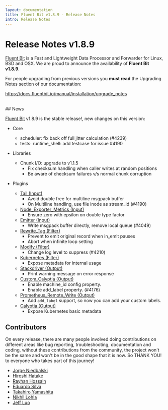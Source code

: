 ```yaml
---
layout: documentation
title: Fluent Bit v1.8.9 - Release Notes
intro: Release Notes
---
```


# Release Notes v1.8.9

[Fluent Bit](http://fluentbit.io) is a Fast and Lightweight Data Processor and Forwarder for Linux, BSD and OSX. We are proud to announce the availability of __Fluent Bit v1.8.9__.

For people upgrading from previous versions you __must read__ the Upgrading Notes section of our documentation:

https://docs.fluentbit.io/manual/installation/upgrade_notes

<br>
## News

[Fluent Bit](https://fluentbit.io) v1.8.9 is the stable release!, new changes on this version:

 - Core
   - scheduler: fix back off full jitter calculation (#4239)
   - tests: runtime_shell: add testcase for issue #4190

 - Libraries
   - Chunk I/O: upgrade to v1.1.5
     - Fix checksum handling when caller writes at random positions
     - Be aware of checksum failures v/s normal chunk corruption

- Plugins
   - [Tail (Input)](https://docs.fluentbit.io/manual/pipeline/inputs/tail/)
      - Avoid double free for multiline msgpack buffer
      - On Multiline handling, use file inode as stream_id (#4190)
   - [Node_Exporter_Metrics (Input)](https://docs.fluentbit.io/manual/pipeline/inputs/node_exporter_metrics/)
      - Ensure zero with epsilon on double type factor
   - [Emitter (Input)](https://docs.fluentbit.io/manual/pipeline/inputs/emitter/)
      - Write msgpack buffer directly, remove local queue (#4049)
   - [Rewrite_Tag (Filter)](https://docs.fluentbit.io/manual/pipeline/filters/rewrite_tag/)
      - Prevent to emit original record when in_emit pauses
      - Abort when infinite loop setting
   - [Modify (Filter)](https://docs.fluentbit.io/manual/pipeline/filters/modify/)
      - Change log level to suppress (#4210)
   - [Kubernetes (Filter)](https://docs.fluentbit.io/manual/pipeline/filters/kubernetes/)
      - Expose metadata for internal usage
   - [Stackdriver (Output)](https://docs.fluentbit.io/manual/pipeline/outputs/stackdriver/)
      - Print warning message on error response
   - [Custom_Calyptia (Output)](https://docs.fluentbit.io/manual/administration/monitoring#calyptia-cloud)
      - Enable machine_id config property.
      - Enable add_label property. (#4176)
   - [Prometheus_Remote_Write (Output)](https://docs.fluentbit.io/manual/pipeline/outputs/prometheus_remote_write/)
      - Add `add_label` support, so now you can add your custom labels.
   - [Calyptia (Output)](https://docs.fluentbit.io/manual/pipeline/outputs/custom_calyptia/)
      - Expose Kubernetes basic metadata

## Contributors

On every release, there are many people involved doing contributions on different areas like bug reporting, troubleshooting, documentation and coding, without these contributions from the community, the project won't be the same and won't be in the good shape that it is now. So THANK YOU! to everyone who takes part of this journey!


- [Jorge Niedbalski](https://github.com/niedbalski)
- [Hiroshi Hatake](https://github.com/cosmo0920)
- [Rayhan Hossain](https://github.com/hossain-rayhan)
- [Eduardo Silva](https://github.com/edsiper)
- [Takahiro Yamashita](https://github.com/nokute78)
- [Nikhil Lohia](https://github.com/nikoo28)
- [Jeff Luo](https://github.com/JeffLuoo)
